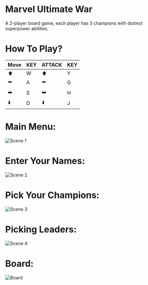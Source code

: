 # Marvel Ultimate War
A 2-player board game, each player has 3 champions with distinct superpower abilities.

# How To Play?
| Move  | KEY | ATTACK | KEY |
| ------------- | ------------- | ------------- | ------------- |
| ⬆️ | W | ⬆️ | Y | 
| ⬅️ | A | ⬅️ | G |
| ➡️ | S | ➡️ | H |
| ⬇️ | D | ⬇️ | J |

# Main Menu:
![Scene 1](https://user-images.githubusercontent.com/67235119/174088079-61c2e121-ce83-4816-bfc5-10cb7d60b2d9.png)

# Enter Your Names:
![Scene 2](https://user-images.githubusercontent.com/67235119/174088579-07e757dd-aa08-4357-801c-b2490c6b83d3.png)

# Pick Your Champions:
![Scene 3](https://user-images.githubusercontent.com/67235119/174088706-280d39d6-edf0-4e35-8e6f-9f1b449fc99e.png)

# Picking Leaders:
![Scene 4](https://user-images.githubusercontent.com/67235119/174088872-771dc098-dd50-48f4-b812-562ee3873176.png)

# Board:
![Board](https://user-images.githubusercontent.com/67235119/174089048-8dce424b-d06f-410f-9190-5f053f83c509.png)
